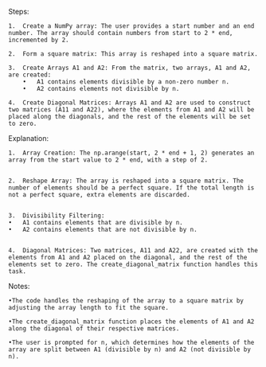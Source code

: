 Steps:

	1.	Create a NumPy array: The user provides a start number and an end number. The array should contain numbers from start to 2 * end, incremented by 2.

	2.	Form a square matrix: This array is reshaped into a square matrix.

	3.	Create Arrays A1 and A2: From the matrix, two arrays, A1 and A2, are created:
     	•	A1 contains elements divisible by a non-zero number n.
	    •	A2 contains elements not divisible by n.

	4.	Create Diagonal Matrices: Arrays A1 and A2 are used to construct two matrices (A11 and A22), where the elements from A1 and A2 will be placed along the diagonals, and the rest of the elements will be set to zero.



Explanation:

	1.	Array Creation: The np.arange(start, 2 * end + 1, 2) generates an array from the start value to 2 * end, with a step of 2.


	2.	Reshape Array: The array is reshaped into a square matrix. The number of elements should be a perfect square. If the total length is not a perfect square, extra elements are discarded.


	3.	Divisibility Filtering:
	•	A1 contains elements that are divisible by n.
	•	A2 contains elements that are not divisible by n.


	4.	Diagonal Matrices: Two matrices, A11 and A22, are created with the elements from A1 and A2 placed on the diagonal, and the rest of the elements set to zero. The create_diagonal_matrix function handles this task.



Notes:

	•The code handles the reshaping of the array to a square matrix by adjusting the array length to fit the square.

	•The create_diagonal_matrix function places the elements of A1 and A2 along the diagonal of their respective matrices.

	•The user is prompted for n, which determines how the elements of the array are split between A1 (divisible by n) and A2 (not divisible by n).